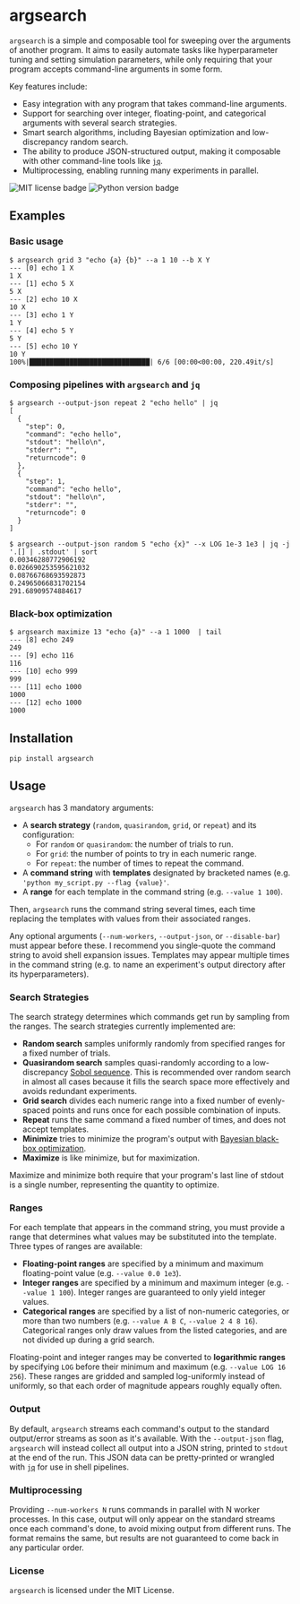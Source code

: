 # argsearch
`argsearch` is a simple and composable tool for sweeping over the arguments of another program.
It aims to easily automate tasks like hyperparameter tuning and setting simulation parameters, while only requiring that your program accepts command-line arguments in some form.

Key features include:
 - Easy integration with any program that takes command-line arguments.
 - Support for searching over integer, floating-point, and categorical arguments with several search strategies.
 - Smart search algorithms, including Bayesian optimization and low-discrepancy random search.
 - The ability to produce JSON-structured output, making it composable with other command-line tools like [`jq`](https://stedolan.github.io/jq/).
 - Multiprocessing, enabling running many experiments in parallel.
 
![MIT license badge](https://img.shields.io/github/license/maxwells-daemons/argsearch)
![Python version badge](https://img.shields.io/pypi/pyversions/argsearch)

## Examples
### Basic usage
```
$ argsearch grid 3 "echo {a} {b}" --a 1 10 --b X Y
--- [0] echo 1 X
1 X
--- [1] echo 5 X
5 X
--- [2] echo 10 X
10 X
--- [3] echo 1 Y
1 Y
--- [4] echo 5 Y
5 Y
--- [5] echo 10 Y
10 Y
100%|██████████████████████████████| 6/6 [00:00<00:00, 220.49it/s]
```
### Composing pipelines with `argsearch` and `jq`
```
$ argsearch --output-json repeat 2 "echo hello" | jq
[
  {
    "step": 0,
    "command": "echo hello",
    "stdout": "hello\n",
    "stderr": "",
    "returncode": 0
  },
  {
    "step": 1,
    "command": "echo hello",
    "stdout": "hello\n",
    "stderr": "",
    "returncode": 0
  }
]
```

```
$ argsearch --output-json random 5 "echo {x}" --x LOG 1e-3 1e3 | jq -j '.[] | .stdout' | sort
0.00346280772906192
0.026690253595621032
0.08766768693592873
0.24965066831702154
291.68909574884617
```

### Black-box optimization
```
$ argsearch maximize 13 "echo {a}" --a 1 1000  | tail
--- [8] echo 249
249
--- [9] echo 116
116
--- [10] echo 999
999
--- [11] echo 1000
1000
--- [12] echo 1000
1000
```

## Installation

```
pip install argsearch
```

## Usage

`argsearch` has 3 mandatory arguments:
 - A **search strategy** (`random`, `quasirandom`, `grid`, or `repeat`) and its configuration:
    - For `random` or `quasirandom`: the number of trials to run.
    - For `grid`: the number of points to try in each numeric range.
    - For `repeat`: the number of times to repeat the command.
 - A **command string** with **templates** designated by bracketed names (e.g. `'python my_script.py --flag {value}'`.
 -  A **range** for each template in the command string (e.g. `--value 1 100`).

Then, `argsearch` runs the command string several times, each time replacing the templates with values from their associated ranges.

Any optional arguments (`--num-workers`, `--output-json`, or `--disable-bar`) must appear before these.
I recommend you single-quote the command string to avoid shell expansion issues. Templates may appear multiple times in the command string (e.g. to name an experiment's output directory after its hyperparameters).

### Search Strategies

The search strategy determines which commands get run by sampling from the ranges.
The search strategies currently implemented are:
 - **Random search** samples uniformly randomly from specified ranges for a fixed number of trials.
 - **Quasirandom search** samples quasi-randomly according to a low-discrepancy [Sobol sequence](https://en.wikipedia.org/wiki/Sobol_sequence). This is recommended over random search in almost all cases because it fills the search space more effectively and avoids redundant experiments.
 - **Grid search** divides each numeric range into a fixed number of evenly-spaced points and runs once for each possible combination of inputs.
 - **Repeat** runs the same command a fixed number of times, and does not accept templates.
 - **Minimize** tries to minimize the program's output with [Bayesian black-box optimization](https://en.wikipedia.org/wiki/Bayesian_optimization).
 - **Maximize** is like minimize, but for maximization.
 
Maximize and minimize both require that your program's last line of stdout is a single number, representing the quantity to optimize.

### Ranges

For each template that appears in the command string, you must provide a range that determines what values may be substituted into the template.
Three types of ranges are available:
 - **Floating-point ranges** are specified by a minimum and maximum floating-point value (e.g. `--value 0.0 1e3`).
 - **Integer ranges** are specified by a minimum and maximum integer (e.g. `--value 1 100`). Integer ranges are guaranteed to only yield integer values.
 - **Categorical ranges** are specified by a list of non-numeric categories, or more than two numbers (e.g. `--value A B C`, `--value 2 4 8 16`). Categorical ranges only draw values from the listed categories, and are not divided up during a grid search.
 
Floating-point and integer ranges may be converted to **logarithmic ranges** by specifying `LOG` before their minimum and maximum (e.g. `--value LOG 16 256`).
These ranges are gridded and sampled log-uniformly instead of uniformly, so that each order of magnitude appears roughly equally often. 
 
### Output

By default, `argsearch` streams each command's output to the standard output/error streams as soon as it's available. 
With the `--output-json` flag, `argsearch` will instead collect all output into a JSON string, printed to `stdout` at the end of the run.
This JSON data can be pretty-printed or wrangled with [`jq`](https://stedolan.github.io/jq/) for use in shell pipelines. 

### Multiprocessing

Providing `--num-workers N` runs commands in parallel with N worker processes. In this case, output will only appear on the standard streams once each command's done, to avoid mixing output from different runs. The format remains the same, but results are not guaranteed to come back in any particular order.

### License
`argsearch` is licensed under the MIT License.
